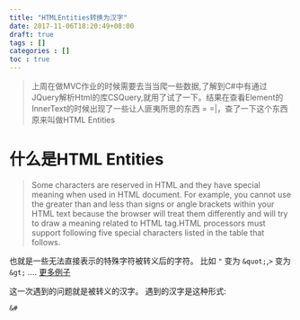 ```yaml
---
title: "HTMLEntities转换为汉字"
date: 2017-11-06T18:20:49+08:00
draft: true
tags : []
categories : []
toc : true
---
```

> 上周在做MVC作业的时候需要去当当爬一些数据,了解到C#中有通过JQuery解析Html的库CSQuery,就用了试了一下。结果在查看Element的InnerText的时候出现了一些让人匪夷所思的东西 = =|，查了一下这个东西原来叫做HTML Entities

# 什么是HTML Entities
> Some characters are reserved in HTML and they have special meaning when used in HTML document. For example, you cannot use the greater than and less than signs or angle brackets within your HTML text because the browser will treat them differently and will try to draw a meaning related to HTML tag.HTML processors must support following five special characters listed in the table that follows.

也就是一些无法直接表示的特殊字符被转义后的字符。
比如 `"` 变为 `&quot;`,`>` 变为 `&gt;` .... [更多例子](http://www.tutorialspoint.com/html/html_entities.htm)

这一次遇到的问题就是被转义的汉字。
遇到的汉字是这种形式: 

```
&#
```
